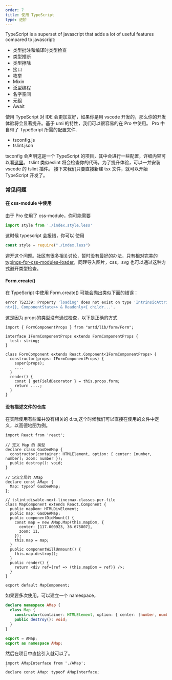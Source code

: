 ```yaml
---
order: 7
title: 使用 TypeScript
type: 进阶
---
```


TypeScript is a superset of javascript that adds a lot of useful features compared to javascript:
* 类型批注和编译时类型检查
* 类型推断
* 类型擦除
* 接口
* 枚举
* Mixin
* 泛型编程
* 名字空间
* 元组
* Await 

使用 TypeScript 对 IDE 会更加友好，如果你是用 vscode 开发的，那么你的开发体验将会显著提升。基于 umi 的特性，我们可以很容易的在 Pro 中使用。
Pro 中自带了 TypeScript 所需的配置文件.
- tsconfig.js
- tslint.json

tsconfig 会声明这是一个 TypeScript 的项目，其中会进行一些配置，详细内容可以看[这里](https://www.typescriptlang.org/docs/handbook/tsconfig-json.html)。
tslint 类似eslint 将会检查你的代码，为了提升体验，可以一并安装 vscode 的 tslint 插件。
接下来我们只要直接新建 tsx 文件，就可以开始 TypeScript 开发了。

### 常见问题

#### 在 css-module 中使用
由于 Pro 使用了 css-module，你可能需要 
```jsx 
import style from './index.style.less'
```
这时候 typescript 会报错，你可以 使用  
```jsx 
const style = require("./index.less")
```
 避开这个问题。社区有很多相关讨论，暂时没有最好的办法，只有相对完美的 [typings-for-css-modules-loader](https://github.com/Jimdo/typings-for-css-modules-loader)，同理导入图片，css，svg 也可以通过这种方式避开类型检查。

 
#### Form.create()

在 TypeScript 中使用 Form.create() 可能会抛出类似下面的错误：

 ```bash
error TS2339: Property 'loading' does not exist on type 'IntrinsicAttributes & IntrinsicClassAttributes<Compone
nt<{}, ComponentState>> & Readonly<{ childr...'.
 ```

这是因为 props的类型没有通过检查，以下是正确的方式
```tsx
import { FormComponentProps } from "antd/lib/form/Form";

interface IFormComponentProps extends FormComponentProps {
  test: string;
}

class FormComponent extends React.Component<IFormComponentProps> {
  constructor(props: IFormComponentProps) {
    super(props);
    ....
  }
  render() {
    const { getFieldDecorator } = this.props.form;
    return ....;
  }
}
```

#### 没有描述文件的仓库

在实际使用有些库并没有相关的 d.ts,这个时候我们可以直接在使用的文件中定义，以高德地图为例。

```tsx
import React from 'react';

// 定义 Map 的 类型
declare class GaoDeAMap {
  constructor(container: HTMLElement, option: { center: [number, number]; zoom: number });
  public destroy(): void;
}

// 定义全局的 AMap
declare const AMap: {
  Map: typeof GaoDeAMap;
};

// tslint:disable-next-line:max-classes-per-file
class MapComponent extends React.Component {
  public mapDom: HTMLDivElement;
  public map: GaoDeAMap;
  public componentDidMount() {
    const map = new AMap.Map(this.mapDom, {
      center: [117.000923, 36.675807],
      zoom: 11,
    });
    this.map = map;
  }
  public componentWillUnmount() {
    this.map.destroy();
  }
  public render() {
    return <div ref={ref => (this.mapDom = ref)} />;
  }
}

export default MapComponent;
```

如果要多次使用，可以建立一个 namespace，

```ts
declare namespace AMap {
  class Map {
    constructor(container: HTMLElement, option: { center: [number, number]; zoom: number });
    public destroy(): void;
  }
}

export = AMap;
export as namespace AMap;
```

然后在项目中直接引入就可以了。

```tsx
import AMapInterface from './AMap';
`
declare const AMap: typeof AMapInterface;
```


